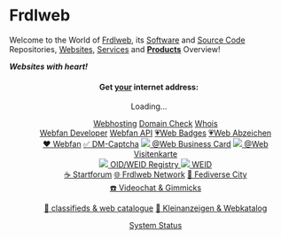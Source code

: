 # Frdlweb
 
Welcome to the World of [Frdlweb](https://frdl.de), its [Software](https://packages.frdl.de/) and [Source Code](https://github.com/frdl) Repositories, [Websites](https://webfan.de/index.html), [Services](#services) and **[Products](https://domainundhomepagespeicher.de/)** Overview! 

***Websites with heart!*** 

<a name="services"></a>
<div style="text-align:center;"> 
 <h4>
    Get <u>your</u> internet address:
 </h4>
  <frdlweb-domain-check-whois ng-cloak></frdlweb-domain-check-whois><span frdl-if-js-remove="500">Loading...</span>
</div>


<div  webfan-unsplash-keywords="hosting,internet,homepage,web,festival,unicorn,science,coding" style="text-align:center;">
 
<ul style="list-style:none;text-align:center;">
    <li>
        <a href="https://domainundhomepagespeicher.de/" class="btn btn-info">Webhosting</a> <a href="https://frdlweb.de/dns/domain-check" class="btn btn-info">Domain Check</a> <a href="https://frdlweb.de/api/rdap/whois" class="btn btn-info">Whois</a>
    </li>
    <li>       <a href="https://api.webfan.de/apps/developer/" class="btn btn-info">Webfan Developer</a> 
     <a href="https://api.webfan.de/apps/" class="btn btn-info">Webfan API</a>
     <a href="https://webfan.website/badge/" class="btn btn-info" ng-show="langIsDefault==true || langShortCode=='en'">💗Web Badges</a>
     <a href="https://webfan.website/badge/" class="btn btn-info" ng-show="langShortCode=='de'" ng-cloak>💗Web Abzeichen</a>
    </li>
   <li>
    <a href="https://webfan.de" class="btn btn-info" title="Webfan">❤️ Webfan</a>
      <a href="https://dm-captcha-sas.weid.info/test-post.php" class="btn btn-info" title="Captcha Service">✅ DM-Captcha</a>
     <a href="https://webfan.website" class="btn btn-info" title="@Web Business Card" ng-show="langIsDefault==true || langShortCode=='en'"><img src="https://webfan.website/favicon.ico" style="border:none;" /> @Web Business Card</a>
     <a href="https://webfan.website" class="btn btn-info" title="@Web Visitenkarte" ng-show="langShortCode=='de'" ng-cloak><img src="https://webfan.website/favicon.ico" style="border:none;" /> @Web Visitenkarte</a>
   </li> 
    <li>  
        <a href="https://registry.frdl.de" class="btn btn-info">
         <img src="https://registry.frdl.de/plugins/viathinksoft/objectTypes/oid/img/root_icon16.png" style="border:none;" />
         OID/WEID Registry
        </a> 
     <a href="https://weid.info" class="btn btn-info">
         <img src="https://weid.info/favicon.ico" style="border:none;" />
         WEID
        </a>
    </li>
    <li>
        <a href="https://startforum.de" class="btn btn-info" title="Startforum social networks">☕ Startforum</a> <a href="https://frdl.de" class="btn btn-info">🌐 Frdlweb Network</a> <a href="https://inne.city" class="btn btn-info">🌈 Fediverse City</a>
    </li>
 <li>
   <a href="https://smoke.tel/" class="btn btn-info" title="Videocall">☎️ Videochat &amp; Gimmicks</a>

  <a href="https://startdir.de/" class="btn btn-info" title="classifieds and web catalogue" ng-show="langIsDefault==true || langShortCode=='en'">💱 classifieds &amp; web catalogue</a>
     <a href="https://startdir.de/" class="btn btn-info" title="Kleinanzeigen und Webkatalog" ng-show="langShortCode=='de'" ng-cloak>💱 Kleinanzeigen &amp; Webkatalog</a>
 </li>
 
 <li>
   <a href="https://status.frdl.de" class="btn btn-info" title="System Status">System Status</a>
 </li>
</ul>
</div>


<div webfan-rss-feeds="https://webfan.de/admin/genfeeds/startdir.atom https://webfan.de/apps/feeds/?action=display&bridge=FeedMergeBridge&feed_name=Frdlweb&feed_1=https%3A%2F%2Ffrdl.de%2Fuser_support%2Ffaq%2Fgroup%2F139%3Fview%3Drss&feed_2=https%3A%2F%2Ffrdl.de%2Fgroups%2Fprofile%2F97%2Ffrdlweb-software%3Fview%3Drss&feed_3=https%3A%2F%2Ffrdl.de%2Fgroups%2Fprofile%2F139%2Fwebmaster%3Fview%3Drss&feed_4=https%3A%2F%2Ffrdl.de%2Fgroups%2Fprofile%2F152%2Fweid-consortium%3Fview%3Drss&feed_5=&feed_6=&feed_7=&feed_8=&feed_9=&feed_10=&limit=&format=Atom" webfan-rss-headline="h3" webfan-rss-max-items="6" webfan-rss-sorting="rand" 
  style="max-height:600px;"></div>
  

